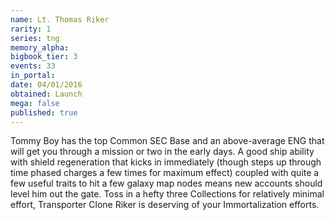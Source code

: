 ```yaml
---
name: Lt. Thomas Riker
rarity: 1
series: tng
memory_alpha:
bigbook_tier: 3
events: 33
in_portal:
date: 04/01/2016
obtained: Launch
mega: false
published: true
---
```


Tommy Boy has the top Common SEC Base and an above-average ENG that will get you through a mission or two in the early days. A good ship ability with shield regeneration that kicks in immediately (though steps up through time phased charges a few times for maximum effect) coupled with quite a few useful traits to hit a few galaxy map nodes means new accounts should level him out the gate. Toss in a hefty three Collections for relatively minimal effort, Transporter Clone Riker is deserving of your Immortalization efforts.
